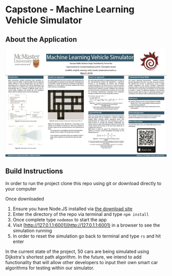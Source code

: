 # Capstone - Machine Learning Vehicle Simulator

## About the Application

![Vehicle Simulator Poster](https://raw.githubusercontent.com/PaulWarnick21/Machine-Learning-Vehicle-Simulator/master/Machine%20Learning%20Vehicle%20Simulator%20Poster.PNG)

## Build Instructions

In order to run the project clone this repo using git or download directly to your computer

Once downloaded

1) Ensure you have Node.JS installed via [the download site](https://nodejs.org/en/download/)
2) Enter the directory of the repo via terminal and type `npm install`
3) Once complete type `nodemon` to start the app
4) Visit [http://127.0.1.1:6001](http://127.0.1.1:6001) in a browser to see the simulation running
5) In order to reset the simulation go back to terminal and type `rs` and hit enter

In the current state of the project, 50 cars are being simulated using Dijkstra's shortest path algorithm. In the future, we intend to add functionality that will allow other developers to input their own smart car algorithms for testing within our simulator.
